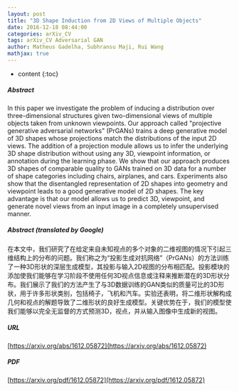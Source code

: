 ```yaml
---
layout: post
title: "3D Shape Induction from 2D Views of Multiple Objects"
date: 2016-12-18 08:44:00
categories: arXiv_CV
tags: arXiv_CV Adversarial GAN
author: Matheus Gadelha, Subhransu Maji, Rui Wang
mathjax: true
---
```


* content
{:toc}

##### Abstract
In this paper we investigate the problem of inducing a distribution over three-dimensional structures given two-dimensional views of multiple objects taken from unknown viewpoints. Our approach called "projective generative adversarial networks" (PrGANs) trains a deep generative model of 3D shapes whose projections match the distributions of the input 2D views. The addition of a projection module allows us to infer the underlying 3D shape distribution without using any 3D, viewpoint information, or annotation during the learning phase. We show that our approach produces 3D shapes of comparable quality to GANs trained on 3D data for a number of shape categories including chairs, airplanes, and cars. Experiments also show that the disentangled representation of 2D shapes into geometry and viewpoint leads to a good generative model of 2D shapes. The key advantage is that our model allows us to predict 3D, viewpoint, and generate novel views from an input image in a completely unsupervised manner.

##### Abstract (translated by Google)
在本文中，我们研究了在给定来自未知视点的多个对象的二维视图的情况下引起三维结构上的分布的问题。我们称之为“投影生成对抗网络”（PrGANs）的方法训练了一种3D形状的深层生成模型，其投影与输入2D视图的分布相匹配。投影模块的添加使我们能够在学习阶段不使用任何3D视点信息或注释来推断潜在的3D形状分布。我们展示了我们的方法产生了与3D数据训练的GAN类似的质量可比的3D形状，用于许多形状类别，包括椅子，飞机和汽车。实验还表明，将二维形状解构成几何和视点的解题导致了二维形状的良好生成模型。关键优势在于，我们的模型使我们能够以完全无监督的方式预测3D，视点，并从输入图像中生成新的视图。

##### URL
[https://arxiv.org/abs/1612.05872](https://arxiv.org/abs/1612.05872)

##### PDF
[https://arxiv.org/pdf/1612.05872](https://arxiv.org/pdf/1612.05872)

